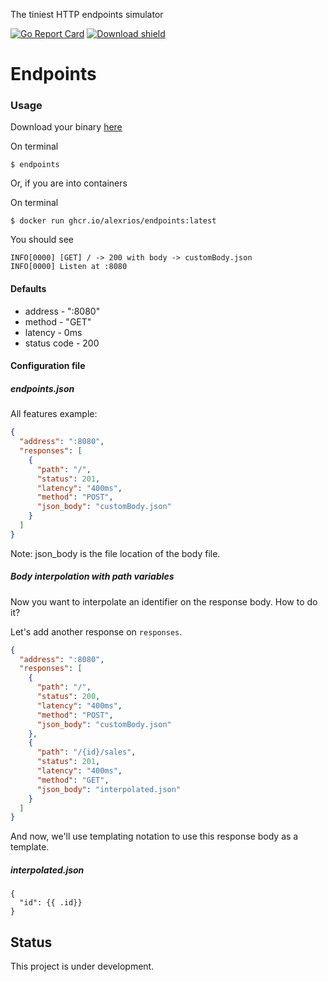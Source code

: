 The tiniest HTTP endpoints simulator

[![Go Report Card](https://goreportcard.com/badge/github.com/alexrios/endpoints)](https://goreportcard.com/report/github.com/alexrios/endpoints)
[![Download shield](https://img.shields.io/github/downloads/alexrios/endpoints/total)](https://img.shields.io/github/downloads/alexrios/endpoints/total)


# Endpoints

### Usage
Download your binary [here](https://github.com/alexrios/endpoints/releases/latest)

On terminal
```shell script
$ endpoints 
```

Or, if you are into containers

On terminal
```shell script
$ docker run ghcr.io/alexrios/endpoints:latest
```

You should see 
```
INFO[0000] [GET] / -> 200 with body -> customBody.json 
INFO[0000] Listen at :8080                              
```

#### Defaults
* address - ":8080"
* method - "GET"
* latency - 0ms
* status code - 200

#### Configuration file
##### endpoints.json

All features example:
```json
{
  "address": ":8080",
  "responses": [
    {
      "path": "/",
      "status": 201,
      "latency": "400ms",
      "method": "POST",
      "json_body": "customBody.json"
    }
  ]
}
```

Note: json_body is the file location of the body file.

##### Body interpolation with path variables
Now you want to interpolate an identifier on the response body. How to do it?

Let's add another response on `responses`.
```json
{
  "address": ":8080",
  "responses": [
    {
      "path": "/",
      "status": 200,
      "latency": "400ms",
      "method": "POST",
      "json_body": "customBody.json"
    },
    {
      "path": "/{id}/sales",
      "status": 201,
      "latency": "400ms",
      "method": "GET",
      "json_body": "interpolated.json"
    }
  ]
}
```
And now, we'll use templating notation to use this response body as a template.
##### interpolated.json
```
{
  "id": {{ .id}}
}
```

## Status
This project is under development.
